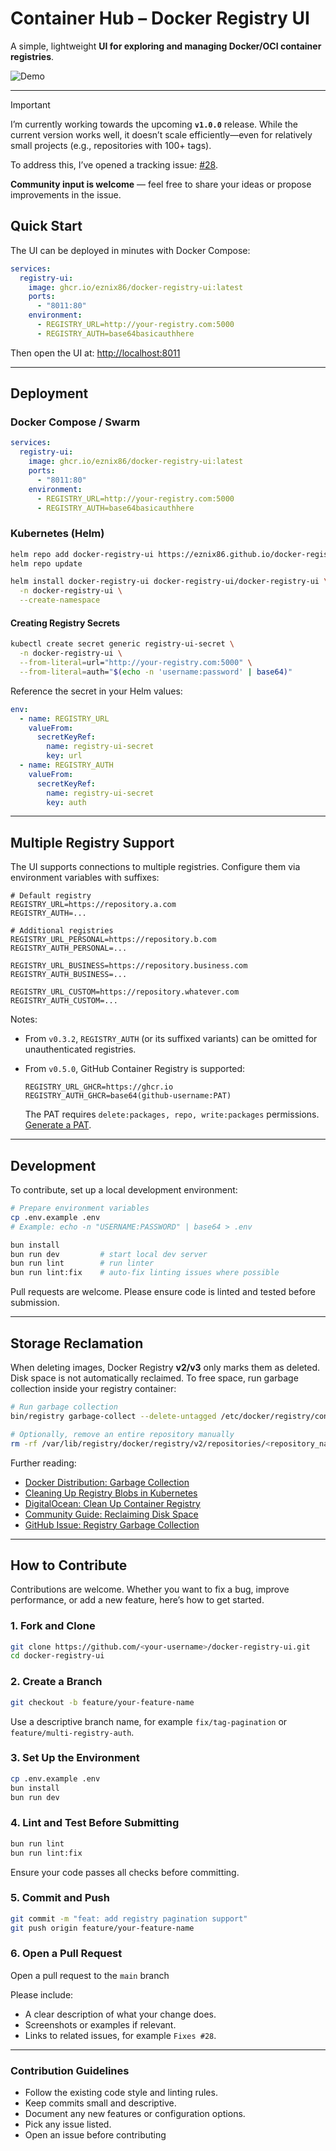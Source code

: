 # Container Hub – Docker Registry UI

A simple, lightweight **UI for exploring and managing Docker/OCI container registries**.

![Demo](./docs/images/container-hub.gif)

---

> [!IMPORTANT]
> I’m currently working towards the upcoming **`v1.0.0`** release. While the current version works well, it doesn’t scale efficiently—even for relatively small projects (e.g., repositories with 100+ tags).
>
> To address this, I’ve opened a tracking issue: [#28](https://github.com/eznix86/docker-registry-ui/issues/28).
>
> **Community input is welcome** — feel free to share your ideas or propose improvements in the issue.


## Quick Start

The UI can be deployed in minutes with Docker Compose:

```yaml
services:
  registry-ui:
    image: ghcr.io/eznix86/docker-registry-ui:latest
    ports:
      - "8011:80"
    environment:
      - REGISTRY_URL=http://your-registry.com:5000
      - REGISTRY_AUTH=base64basicauthhere
```

Then open the UI at: [http://localhost:8011](http://localhost:8011)

---

## Deployment

### Docker Compose / Swarm

```yaml
services:
  registry-ui:
    image: ghcr.io/eznix86/docker-registry-ui:latest
    ports:
      - "8011:80"
    environment:
      - REGISTRY_URL=http://your-registry.com:5000
      - REGISTRY_AUTH=base64basicauthhere
```

### Kubernetes (Helm)

```sh
helm repo add docker-registry-ui https://eznix86.github.io/docker-registry-ui
helm repo update

helm install docker-registry-ui docker-registry-ui/docker-registry-ui \
  -n docker-registry-ui \
  --create-namespace
```

#### Creating Registry Secrets

```sh
kubectl create secret generic registry-ui-secret \
  -n docker-registry-ui \
  --from-literal=url="http://your-registry.com:5000" \
  --from-literal=auth="$(echo -n 'username:password' | base64)"
```

Reference the secret in your Helm values:

```yaml
env:
  - name: REGISTRY_URL
    valueFrom:
      secretKeyRef:
        name: registry-ui-secret
        key: url
  - name: REGISTRY_AUTH
    valueFrom:
      secretKeyRef:
        name: registry-ui-secret
        key: auth
```

---

## Multiple Registry Support

The UI supports connections to multiple registries. Configure them via environment variables with suffixes:

```env
# Default registry
REGISTRY_URL=https://repository.a.com
REGISTRY_AUTH=...

# Additional registries
REGISTRY_URL_PERSONAL=https://repository.b.com
REGISTRY_AUTH_PERSONAL=...

REGISTRY_URL_BUSINESS=https://repository.business.com
REGISTRY_AUTH_BUSINESS=...

REGISTRY_URL_CUSTOM=https://repository.whatever.com
REGISTRY_AUTH_CUSTOM=...
```

Notes:

* From `v0.3.2`, `REGISTRY_AUTH` (or its suffixed variants) can be omitted for unauthenticated registries.
* From `v0.5.0`, GitHub Container Registry is supported:

  ```env
  REGISTRY_URL_GHCR=https://ghcr.io
  REGISTRY_AUTH_GHCR=base64(github-username:PAT)
  ```

  The PAT requires `delete:packages, repo, write:packages` permissions. [Generate a PAT](https://github.com/settings/tokens).

---

## Development

To contribute, set up a local development environment:

```sh
# Prepare environment variables
cp .env.example .env
# Example: echo -n "USERNAME:PASSWORD" | base64 > .env

bun install
bun run dev         # start local dev server
bun run lint        # run linter
bun run lint:fix    # auto-fix linting issues where possible
```

Pull requests are welcome. Please ensure code is linted and tested before submission.

---

## Storage Reclamation

When deleting images, Docker Registry **v2/v3** only marks them as deleted. Disk space is not automatically reclaimed.
To free space, run garbage collection inside your registry container:

```sh
# Run garbage collection
bin/registry garbage-collect --delete-untagged /etc/docker/registry/config.yml

# Optionally, remove an entire repository manually
rm -rf /var/lib/registry/docker/registry/v2/repositories/<repository_name>
```

Further reading:

* [Docker Distribution: Garbage Collection](https://distribution.github.io/distribution/about/garbage-collection/)
* [Cleaning Up Registry Blobs in Kubernetes](https://thelinuxnotes.com/how-to-cleanup-container-registry-blobs-in-kubernetes-with-garbage-collection/)
* [DigitalOcean: Clean Up Container Registry](https://docs.digitalocean.com/products/container-registry/how-to/clean-up-container-registry/)
* [Community Guide: Reclaiming Disk Space](https://dev.to/limal/reclaiming-free-disk-space-from-a-private-docker-repository-30f5)
* [GitHub Issue: Registry Garbage Collection](https://github.com/distribution/distribution/issues/3178)

---

## How to Contribute

Contributions are welcome. Whether you want to fix a bug, improve performance, or add a new feature, here’s how to get started.

### 1. Fork and Clone

```sh
git clone https://github.com/<your-username>/docker-registry-ui.git
cd docker-registry-ui
```

### 2. Create a Branch

```sh
git checkout -b feature/your-feature-name
```

Use a descriptive branch name, for example `fix/tag-pagination` or `feature/multi-registry-auth`.

### 3. Set Up the Environment

```sh
cp .env.example .env
bun install
bun run dev
```

### 4. Lint and Test Before Submitting

```sh
bun run lint
bun run lint:fix
```

Ensure your code passes all checks before committing.

### 5. Commit and Push

```sh
git commit -m "feat: add registry pagination support"
git push origin feature/your-feature-name
```

### 6. Open a Pull Request

Open a pull request to the `main` branch

Please include:

* A clear description of what your change does.
* Screenshots or examples if relevant.
* Links to related issues, for example `Fixes #28`.

---

### Contribution Guidelines

* Follow the existing code style and linting rules.
* Keep commits small and descriptive.
* Document any new features or configuration options.
* Pick any issue listed.
* Open an issue before contributing
